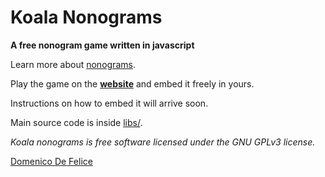 Koala Nonograms
===============

**A free nonogram game written in javascript**

Learn more about [nonograms](http://en.wikipedia.org/wiki/Nonogram).

Play the game on the **[website](http://freenonograms.altervista.org)** and embed it freely in yours.

Instructions on how to embed it will arrive soon.

Main source code is inside [libs/](https://github.com/DomenicoDeFelice/Koala-Nonograms/tree/master/libs).

*Koala nonograms is free software licensed under the GNU GPLv3 license.*

[Domenico De Felice](http://domenicodefelice.blogspot.com/p/about-me.html)
